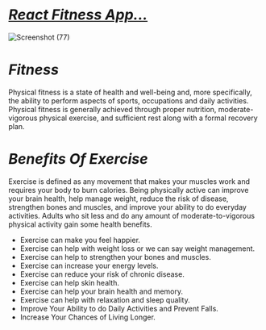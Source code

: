 # _[React Fitness App...](https://fitness-club-app.netlify.app/)_
![Screenshot (77)](https://user-images.githubusercontent.com/90378786/198332094-857d1b00-b0cf-421e-9530-4d258081567e.png)

# _Fitness_
Physical fitness is a state of health and well-being and, more specifically, the ability to perform aspects of sports, occupations and daily activities. Physical fitness is generally achieved through proper nutrition, moderate-vigorous physical exercise, and sufficient rest along with a formal recovery plan.

# _Benefits Of Exercise_
Exercise is defined as any movement that makes your muscles work and requires your body to burn calories.
Being physically active can improve your brain health, help manage weight, reduce the risk of disease, strengthen bones and muscles, and improve your ability to do everyday activities. Adults who sit less and do any amount of moderate-to-vigorous physical activity gain some health benefits.

- Exercise can make you feel happier.
- Exercise can help with weight loss or we can say weight management.
- Exercise can help to strengthen your bones and muscles.
- Exercise can increase your energy levels.
- Exercise can reduce your risk of chronic disease.
- Exercise can help skin health.
- Exercise can help your brain health and memory.
- Exercise can help with relaxation and sleep quality.
- Improve Your Ability to do Daily Activities and Prevent Falls.
- Increase Your Chances of Living Longer.

